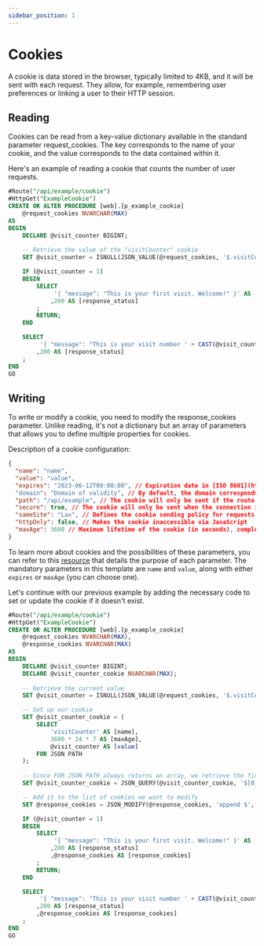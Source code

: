 ```yaml
---
sidebar_position: 1
---
```


# Cookies

A cookie is data stored in the browser, typically limited to 4KB, and it will be sent with each request.
They allow, for example, remembering user preferences or linking a user to their HTTP session.

## Reading

Cookies can be read from a key-value dictionary available in the standard parameter request_cookies.
The key corresponds to the name of your cookie, and the value corresponds to the data contained within it.

Here's an example of reading a cookie that counts the number of user requests.

```sql
#Route("/api/example/cookie")
#HttpGet("ExampleCookie")
CREATE OR ALTER PROCEDURE [web].[p_example_cookie]
    @request_cookies NVARCHAR(MAX) 
AS 
BEGIN
    DECLARE @visit_counter BIGINT;
    
    -- Retrieve the value of the "visitCounter" cookie
    SET @visit_counter = ISNULL(JSON_VALUE(@request_cookies, '$.visitCounter'), 0) + 1;

    IF (@visit_counter = 1)
    BEGIN
        SELECT 
             '{ "message": "This is your first visit. Welcome!" }' AS [response_body]
            ,200 AS [response_status]
        ;
        RETURN;
    END 

    SELECT 
         '{ "message": "This is your visit number ' + CAST(@visit_counter AS NVARCHAR(MAX)) + '!" }' AS [response_body]
        ,200 AS [response_status]
    ;
END
GO
```

## Writing

To write or modify a cookie, you need to modify the response_cookies parameter.
Unlike reading, it's not a dictionary but an array of parameters that allows you to define multiple properties for cookies.

Description of a cookie configuration:
```json lines
{
  "name": "name",
  "value": "value",
  "expires": "2023-06-12T00:00:00", // Expiration date in [ISO 8601](https://en.wikipedia.org/wiki/ISO_8601) format
  "domain": "Domain of validity", // By default, the domain corresponds to the origin. You can set your root domain to include all your subdomains. If you specify another domain, keep in mind that cross-origin cookies are being phased out.
  "path": "/api/example", // The cookie will only be sent if the route starts with /api/example
  "secure": true, // The cookie will only be sent when the connection is HTTPS
  "sameSite": "Lax", // Defines the cookie sending policy for requests to other sites
  "httpOnly": false, // Makes the cookie inaccessible via JavaScript
  "maxAge": 3600 // Maximum lifetime of the cookie (in seconds), complementary to the `expires` parameter, which takes a date
}
```

To learn more about cookies and the possibilities of these parameters, you can refer to this [resource](https://developer.mozilla.org/en-US/docs/Web/HTTP/Cookies)  that details the purpose of each parameter. The mandatory parameters in this template are ```name``` and ```value```, along with either ```expires``` or ```maxAge``` (you can choose one).

Let's continue with our previous example by adding the necessary code to set or update the cookie if it doesn't exist.

```sql
#Route("/api/example/cookie")
#HttpGet("ExampleCookie")
CREATE OR ALTER PROCEDURE [web].[p_example_cookie]
    @request_cookies NVARCHAR(MAX),
    @response_cookies NVARCHAR(MAX)
AS 
BEGIN
    DECLARE @visit_counter BIGINT;
    DECLARE @visit_counter_cookie NVARCHAR(MAX);
    
    -- Retrieve the current value
    SET @visit_counter = ISNULL(JSON_VALUE(@request_cookies, '$.visitCounter'), 0) + 1;

    -- Set up our cookie
    SET @visit_counter_cookie = (
        SELECT 
            'visitCounter' AS [name],
            3600 * 24 * 7 AS [maxAge],
            @visit_counter AS [value]
        FOR JSON PATH
    );
    
    -- Since FOR JSON PATH always returns an array, we retrieve the first element (the only one here)
    SET @visit_counter_cookie = JSON_QUERY(@visit_counter_cookie, '$[0]');

    -- Add it to the list of cookies we want to modify
    SET @response_cookies = JSON_MODIFY(@response_cookies, 'append $', @visit_counter_cookie); 

    IF (@visit_counter = 1)
    BEGIN
        SELECT 
             '{ "message": "This is your first visit. Welcome!" }' AS [response_body]
            ,200 AS [response_status]
            ,@response_cookies AS [response_cookies]
        ;
        RETURN;
    END 

    SELECT 
         '{ "message": "This is your visit number ' + CAST(@visit_counter AS NVARCHAR(MAX)) + '!" }' AS [response_body]
        ,200 AS [response_status]
        ,@response_cookies AS [response_cookies]
    ;
END
GO
```
